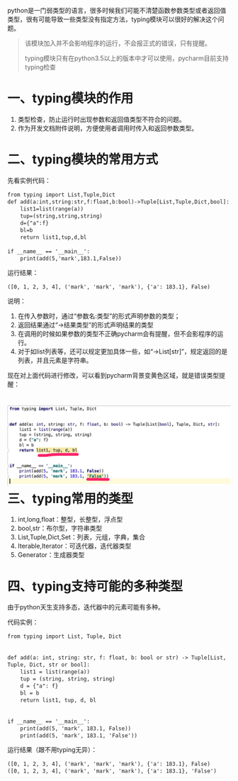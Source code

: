python是一门弱类型的语言，很多时候我们可能不清楚函数参数类型或者返回值类型，很有可能导致一些类型没有指定方法，typing模块可以很好的解决这个问题。

> 该模块加入并不会影响程序的运行，不会报正式的错误，只有提醒。
>
> typing模块只有在python3.5以上的版本中才可以使用，pycharm目前支持typing检查

# 一、typing模块的作用

1. 类型检查，防止运行时出现参数和返回值类型不符合的问题。
2. 作为开发文档附件说明，方便使用者调用时传入和返回参数类型。

# 二、typing模块的常用方式

先看实例代码：

```
from typing import List,Tuple,Dict
def add(a:int,string:str,f:float,b:bool)->Tuple[List,Tuple,Dict,bool]:
    list1=list(range(a))
    tup=(string,string,string)
    d={"a":f}
    bl=b
    return list1,tup,d,bl

if __name__ == '__main__':
    print(add(5,'mark',183.1,False))
```

运行结果：

```
([0, 1, 2, 3, 4], ('mark', 'mark', 'mark'), {'a': 183.1}, False)
```

说明：

1. 在传入参数时，通过“参数名:类型”的形式声明参数的类型；
2. 返回结果通过“-&gt;结果类型”的形式声明结果的类型
3. 在调用的时候如果参数的类型不正确pycharm会有提醒，但不会影程序的运行。
4. 对于如list列表等，还可以规定更加具体一些，如“-&gt;List\[str\]”，规定返回的是列表，并且元素是字符串。

现在对上面代码进行修改，可以看到pycharm背景变黄色区域，就是错误类型提醒：

# ![](/assets/Jietu20181122-140418.jpg)三、typing常用的类型

1. int,long,float：整型，长整型，浮点型
2. bool,str：布尔型，字符串类型
3. List,Tuple,Dict,Set：列表，元组，字典，集合
4. Iterable,Iterator：可迭代器，迭代器类型
5. Generator：生成器类型

# 四、typing支持可能的多种类型

由于python天生支持多态，迭代器中的元素可能有多种。

代码实例：

```
from typing import List, Tuple, Dict


def add(a: int, string: str, f: float, b: bool or str) -> Tuple[List, Tuple, Dict, str or bool]:
    list1 = list(range(a))
    tup = (string, string, string)
    d = {"a": f}
    bl = b
    return list1, tup, d, bl


if __name__ == '__main__':
    print(add(5, 'mark', 183.1, False))
    print(add(5, 'mark', 183.1, 'False'))

```

运行结果（跟不用typing无异）：

```
([0, 1, 2, 3, 4], ('mark', 'mark', 'mark'), {'a': 183.1}, False)
([0, 1, 2, 3, 4], ('mark', 'mark', 'mark'), {'a': 183.1}, 'False')
```















































# 




